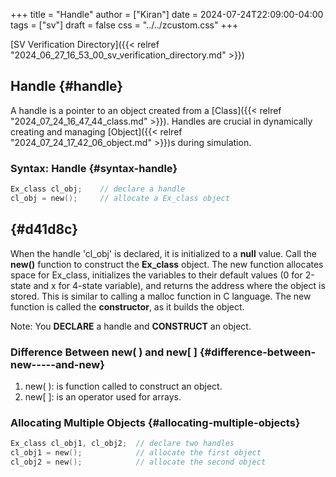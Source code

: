 +++
title = "Handle"
author = ["Kiran"]
date = 2024-07-24T22:09:00-04:00
tags = ["sv"]
draft = false
css = "../../zcustom.css"
+++

[SV Verification Directory]({{< relref "2024_06_27_16_53_00_sv_verification_directory.md" >}})


## Handle {#handle}

A handle is a pointer to an object created from a [Class]({{< relref "2024_07_24_16_47_44_class.md" >}}). Handles are crucial in dynamically creating and managing [Object]({{< relref "2024_07_24_17_42_06_object.md" >}})s during simulation.


### Syntax: Handle {#syntax-handle}

```verilog
Ex_class cl_obj;    // declare a handle
cl_obj = new();     // allocate a Ex_class object
```


##  {#d41d8c}

When the handle 'cl_obj' is declared, it is initialized to a **null** value. Call the **new()** function to construct the **Ex_class** object. The new function allocates space for Ex_class, initializes the variables to their default values (0 for 2-state and x for 4-state variable), and returns the address where the object is stored. This is similar to calling a malloc function in C language. The new function is called the **constructor**, as it builds the object.

Note: You **DECLARE** a handle and **CONSTRUCT** an object.


### Difference Between new( ) and new[ ] {#difference-between-new-----and-new}

1.  new( ): is function called to construct an object.
2.  new[ ]: is an operator used for arrays.


### Allocating Multiple Objects {#allocating-multiple-objects}

```verilog
Ex_class cl_obj1, cl_obj2;  // declare two handles
cl_obj1 = new();            // allocate the first object
cl_obj2 = new();            // allocate the second object
```
